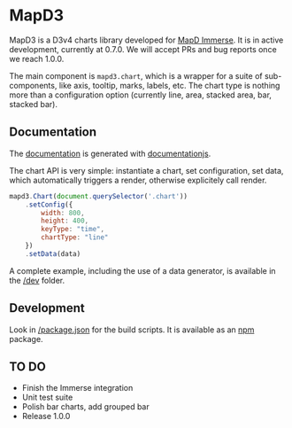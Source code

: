 # MapD3

MapD3 is a D3v4 charts library developed for [MapD Immerse](https://www.mapd.com/platform/immerse/). It is in active development, currently at 0.7.0. We will accept PRs and bug reports once we reach 1.0.0.

The main component is `mapd3.chart`, which is a wrapper for a suite of sub-components, like axis, tooltip, marks, labels, etc. The chart type is nothing more than a configuration option (currently line, area, stacked area, bar, stacked bar).

## Documentation
The [documentation](https://mapd.github.io/mapd3/doc/) is generated with [documentationjs](http://documentation.js.org/).

The chart API is very simple: instantiate a chart, set configuration, set data, which automatically triggers a render, otherwise explicitely call render.

```javascript
mapd3.Chart(document.querySelector('.chart'))
    .setConfig({
        width: 800,
        height: 400,
        keyType: "time",
        chartType: "line"
    })
    .setData(data)
```
A complete example, including the use of a data generator, is available in the [/dev](examples/line_chart.html) folder.

## Development
Look in [/package.json](package.json) for the build scripts. It is available as an [npm](https://www.npmjs.com/package/mapd3) package.

## TO DO
* Finish the Immerse integration
* Unit test suite
* Polish bar charts, add grouped bar
* Release 1.0.0
